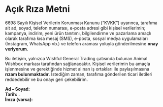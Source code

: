 ﻿# Açık Rıza Metni

6698 Sayılı Kişisel Verilerin Korunması Kanunu (“KVKK”) uyarınca, tarafıma ait ad, soyad, telefon numarası, e-posta adresi gibi kişisel verilerimin; kampanya, indirim, yeni ürün tanıtımı, bilgilendirme ve pazarlama amaçlı olarak tarafıma kısa mesaj (SMS), e-posta, sosyal medya uygulamaları (Instagram, WhatsApp vb.) ve telefon araması yoluyla gönderilmesine **onay veriyorum**.

Bu iletişim, yalnızca Wishful General Trading çatısında bulunan Animal Wishbox markası tarafından sağlanacaktır. Kişisel verilerimin bu amaçla işlenmesine ve gerektiğinde hizmet alınan iş ortakları ile paylaşılmasına **rızam bulunmaktadır**. İstediğim zaman, tarafıma gönderilen ticari iletileri reddedebilir ve bu onayı geri çekebilirim.

**Ad – Soyad:** \
**Tarih:** . \
**İmza (varsa):**